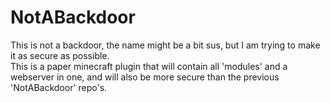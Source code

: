 # NotABackdoor

This is not a backdoor, the name might be a bit sus, but I am trying to make it as secure as possible.<br>
This is a paper minecraft plugin that will contain all 'modules' and a webserver in one, and will also be more secure than the previous 'NotABackdoor' repo's.
